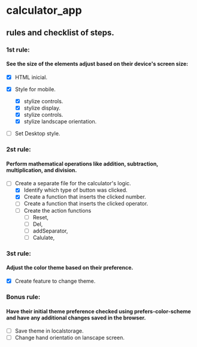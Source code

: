 # calculator_app

## rules and checklist of steps.

### 1st rule:

#### See the size of the elements adjust based on their device's screen size:

- [x] HTML inicial.
- [x] Style for mobile.

  - [x] stylize controls.
  - [x] stylize display.
  - [x] stylize controls.
  - [x] stylize landscape orientation.

- [ ] Set Desktop style.

### 2st rule:

#### Perform mathematical operations like addition, subtraction, multiplication, and division.

- [ ] Create a separate file for the calculator's logic.
  - [x] Identify which type of button was clicked.
  - [x] Create a function that inserts the clicked number.
  - [ ] Create a function that inserts the clicked operator.
  - [ ] Create the action functions
    - [ ] Reset,
    - [ ] Del,
    - [ ] addSeparator,
    - [ ] Calulate,

### 3st rule:

#### Adjust the color theme based on their preference.

- [x] Create feature to change theme.

### Bonus rule:

#### Have their initial theme preference checked using prefers-color-scheme and have any additional changes saved in the browser.

- [ ] Save theme in localstorage.
- [ ] Change hand orientatio on lanscape screen.
